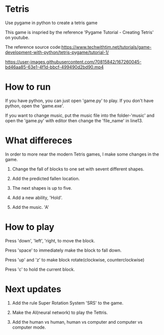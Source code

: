 # Tetris

Use pygame in python to create a tetris game

This game is inspried by the reference 'Pygame Tutorial - Creating Tetris' on youtube.

The reference source code:https://www.techwithtim.net/tutorials/game-development-with-python/tetris-pygame/tutorial-1/




https://user-images.githubusercontent.com/70815842/167260045-bd46aa85-63e1-4f1d-bbcf-499490d2bd90.mp4



# How to run

If you have python, you can just open 'game.py' to play. If you don't have python, open the 'game.exe'.

If you want to change music, put the music file into the folder-'music' and open the 'game.py' with editor then change the 'file_name' in line13.

# What differeces

In order to more near the modern Tetris games, I make some changes in the game.

1. Change the fall of blocks to one set with sevent different shapes.

2. Add the predicted fallen location.

3. The next shapes is up to five.

4. Add a new ability, 'Hold'.

5. Add the music. 'A'

# How to play

Press 'down', 'left', 'right, to move the block.

Press 'space' to immediately make the block to fall down.

Press 'up' and 'z' to make block rotate(clockwise, counterclockwise)

Press 'c' to hold the current block.

# Next updates

1. Add the rule Super Rotation System 'SRS' to the game.

2. Make the AI(neural network) to play the Tettris.

3. Add the human vs human, human vs computer and computer vs computer mode.


